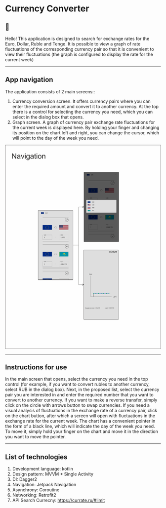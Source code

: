 # Currency Converter
## 👋

Hello! This application is designed to search for exchange rates for the Euro, Dollar, Ruble and Tenge. It is possible to view a graph of rate fluctuations of the corresponding currency pair so that it is convenient to view their fluctuations (the graph is configured to display the rate for the current week)
____
## App navigation

The application consists of 2 main screens::
1. Currency conversion screen. It offers currency pairs where you can enter the required amount and convert it to another currency. At the top there is a control for selecting the currency you need, which you can select in the dialog box that opens.
2. Graph screen. A graph of currency pair exchange rate fluctuations for the current week is displayed here. By holding your finger and changing its position on the chart left and right, you can change the cursor, which will point to the day of the week you need.

![navigation](navigate.png)

____
## Instructions for use
In the main screen that opens, select the currency you need in the top control (for example, if you want to convert rubles to another currency, select RUB in the dialog box). Next, in the proposed list, select the currency pair you are interested in and enter the required number that you want to convert to another currency. If you want to make a reverse transfer, simply click on the circle with arrows button to swap currencies. If you need a visual analysis of fluctuations in the exchange rate of a currency pair, click on the chart button, after which a screen will open with fluctuations in the exchange rate for the current week. The chart has a convenient pointer in the form of a black line, which will indicate the day of the week you need. To move it, simply hold your finger on the chart and move it in the direction you want to move the pointer.
_____
## List of technologies
1. Development language: kotlin
2. Design pattern: MVVM + Single Activity
3. DI: Dagger2
4. Navigation: Jetpack Navigation
5. Asynchrony: Coroutine
6. Networking: Retrofit2
7. API Search Currecny: https://currate.ru/#limit


